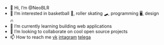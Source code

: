 - 👋 Hi, I’m @NeoBLR
- 👀 I’m interested in basketball 🏀, roller skating 🛹, programming 🖥, design 🔥
- 🌱 I’m currently learning building web applications
- 💞️ I’m looking to collaborate on cool open source projects
- 📫 How to reach me [vk](https://vk.com/dauliash "dauliash") [intagram](https://www.instagram.com/_regman/ "_regman") [telega](http://t.me/quicktrick "quicktrick") 


<!---
NeoBLR/NeoBLR is a ✨ special ✨ repository because its `README.md` (this file) appears on your GitHub profile.
You can click the Preview link to take a look at your changes.
--->
